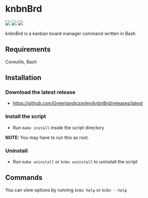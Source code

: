 # knbnBrd

<a href="./LICENSE"><img src="https://img.shields.io/github/license/Greenlandicsmiley/knbnBrd?color=Green&style=flat-square"></a> 
<a href="https://github.com/Greenlandicsmiley/knbnBrd/releases/latest"><img src="https://img.shields.io/github/v/tag/Greenlandicsmiley/knbnBrd?color=Green&label=version&style=flat-square"></a>
<img src="https://img.shields.io/github/languages/top/Greenlandicsmiley/knbnBrd?color=Green&label=bash&style=flat-square">

knbnBrd is a kanban board manager command written in Bash

## Requirements

Coreutils, Bash

## Installation
### Download the latest release
- https://github.com/Greenlandicsmiley/knbnBrd/releases/latest

### Install the script
- Run `make install` inside the script directory

**NOTE:** You may have to run this as root.

### Uninstall
- Run `make uninstall` or `knbn uninstall` to uninstall the script

## Commands

You can view options by running `knbn help` or `knbn --help`
